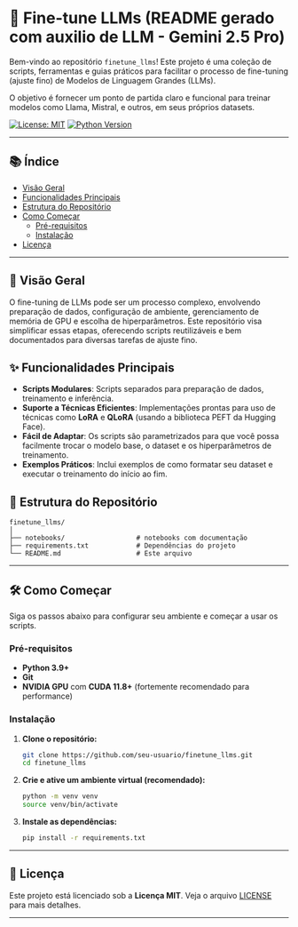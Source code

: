 # 🚀 Fine-tune LLMs (README gerado com auxilio de LLM - Gemini 2.5 Pro)

Bem-vindo ao repositório `finetune_llms`! Este projeto é uma coleção de scripts, ferramentas e guias práticos para facilitar o processo de fine-tuning (ajuste fino) de Modelos de Linguagem Grandes (LLMs).

O objetivo é fornecer um ponto de partida claro e funcional para treinar modelos como Llama, Mistral, e outros, em seus próprios datasets.

[![License: MIT](https://img.shields.io/badge/License-MIT-yellow.svg)](https://opensource.org/licenses/MIT)
[![Python Version](https://img.shields.io/badge/python-3.9%2B-blue.svg)](https://www.python.org/downloads/)

---

## 📚 Índice

- [Visão Geral](#-visão-geral)
- [Funcionalidades Principais](#-funcionalidades-principais)
- [Estrutura do Repositório](#-estrutura-do-repositório)
- [Como Começar](#-como-começar)
  - [Pré-requisitos](#pré-requisitos)
  - [Instalação](#instalação)
- [Licença](#-licença)

---

## 🎯 Visão Geral

O fine-tuning de LLMs pode ser um processo complexo, envolvendo preparação de dados, configuração de ambiente, gerenciamento de memória de GPU e escolha de hiperparâmetros. Este repositório visa simplificar essas etapas, oferecendo scripts reutilizáveis e bem documentados para diversas tarefas de ajuste fino.

## ✨ Funcionalidades Principais

- **Scripts Modulares**: Scripts separados para preparação de dados, treinamento e inferência.
- **Suporte a Técnicas Eficientes**: Implementações prontas para uso de técnicas como **LoRA** e **QLoRA** (usando a biblioteca PEFT da Hugging Face).
- **Fácil de Adaptar**: Os scripts são parametrizados para que você possa facilmente trocar o modelo base, o dataset e os hiperparâmetros de treinamento.
- **Exemplos Práticos**: Inclui exemplos de como formatar seu dataset e executar o treinamento do início ao fim.

## 📂 Estrutura do Repositório

```
finetune_llms/
│
├── notebooks/                  # notebooks com documentação
├── requirements.txt            # Dependências do projeto
└── README.md                   # Este arquivo
```

---

## 🛠️ Como Começar

Siga os passos abaixo para configurar seu ambiente e começar a usar os scripts.

### Pré-requisitos

- **Python 3.9+**
- **Git**
- **NVIDIA GPU** com **CUDA 11.8+** (fortemente recomendado para performance)

### Instalação

1.  **Clone o repositório:**
    ```bash
    git clone https://github.com/seu-usuario/finetune_llms.git
    cd finetune_llms
    ```

2.  **Crie e ative um ambiente virtual (recomendado):**
    ```bash
    python -m venv venv
    source venv/bin/activate  
    ```

3.  **Instale as dependências:**
    ```bash
    pip install -r requirements.txt
    ```
---

## 📄 Licença

Este projeto está licenciado sob a **Licença MIT**. Veja o arquivo [LICENSE](LICENSE) para mais detalhes.

---
